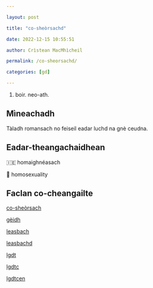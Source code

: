 ```yaml
---

layout: post

title: "co-sheòrsachd"

date: 2022-12-15 10:55:51

author: Crìstean MacMhìcheil

permalink: /co-sheorsachd/

categories: [gd]

---
```


1. boir. neo-ath.

## Mìneachadh

Tàladh romansach no feiseil eadar luchd na gnè ceudna.

## Eadar-theangachaidhean

&#x1f1ee;&#x1f1ea; homaighnéasach

&#x1f3f4;&#xe0067;&#xe0062;&#xe0065;&#xe006e;&#xe0067;&#xe007f; homosexuality

## Faclan co-cheangailte

[co-sheòrsach](https://faclair.lgbt/co-sheorsach/)

[gèidh](https://faclair.lgbt/geidh/)

[leasbach](https://faclair.lgbt/leasbach/)

[leasbachd](https://faclair.lgbt/leasbachd/)

[lgdt](https://faclair.lgbt/lgdt/)

[lgdtc](https://faclair.lgbt/lgdtc/)

[lgdtcen](https://faclair.lgbt/lgdtcen/)